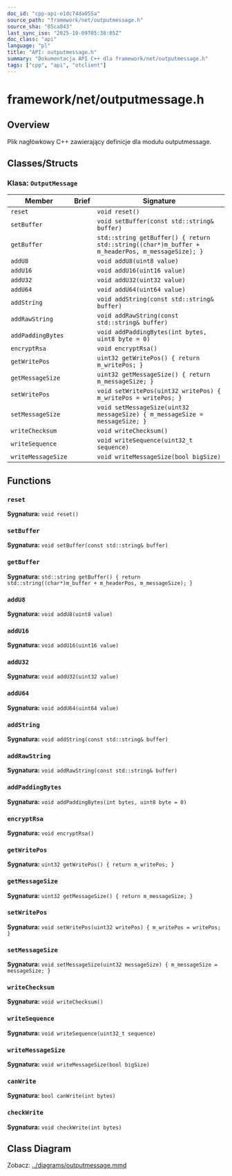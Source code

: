 ```yaml
---
doc_id: "cpp-api-e1dc74da055a"
source_path: "framework/net/outputmessage.h"
source_sha: "05ca843"
last_sync_iso: "2025-10-09T05:38:05Z"
doc_class: "api"
language: "pl"
title: "API: outputmessage.h"
summary: "Dokumentacja API C++ dla framework/net/outputmessage.h"
tags: ["cpp", "api", "otclient"]
---
```


# framework/net/outputmessage.h

## Overview

Plik nagłówkowy C++ zawierający definicje dla modułu outputmessage.

## Classes/Structs

### Klasa: `OutputMessage`

| Member | Brief | Signature |
|--------|-------|-----------|
| `reset` |  | `void reset()` |
| `setBuffer` |  | `void setBuffer(const std::string& buffer)` |
| `getBuffer` |  | `std::string getBuffer() { return std::string((char*)m_buffer + m_headerPos, m_messageSize); }` |
| `addU8` |  | `void addU8(uint8 value)` |
| `addU16` |  | `void addU16(uint16 value)` |
| `addU32` |  | `void addU32(uint32 value)` |
| `addU64` |  | `void addU64(uint64 value)` |
| `addString` |  | `void addString(const std::string& buffer)` |
| `addRawString` |  | `void addRawString(const std::string& buffer)` |
| `addPaddingBytes` |  | `void addPaddingBytes(int bytes, uint8 byte = 0)` |
| `encryptRsa` |  | `void encryptRsa()` |
| `getWritePos` |  | `uint32 getWritePos() { return m_writePos; }` |
| `getMessageSize` |  | `uint32 getMessageSize() { return m_messageSize; }` |
| `setWritePos` |  | `void setWritePos(uint32 writePos) { m_writePos = writePos; }` |
| `setMessageSize` |  | `void setMessageSize(uint32 messageSize) { m_messageSize = messageSize; }` |
| `writeChecksum` |  | `void writeChecksum()` |
| `writeSequence` |  | `void writeSequence(uint32_t sequence)` |
| `writeMessageSize` |  | `void writeMessageSize(bool bigSize)` |

## Functions

### `reset`

**Sygnatura:** `void reset()`

### `setBuffer`

**Sygnatura:** `void setBuffer(const std::string& buffer)`

### `getBuffer`

**Sygnatura:** `std::string getBuffer() { return std::string((char*)m_buffer + m_headerPos, m_messageSize); }`

### `addU8`

**Sygnatura:** `void addU8(uint8 value)`

### `addU16`

**Sygnatura:** `void addU16(uint16 value)`

### `addU32`

**Sygnatura:** `void addU32(uint32 value)`

### `addU64`

**Sygnatura:** `void addU64(uint64 value)`

### `addString`

**Sygnatura:** `void addString(const std::string& buffer)`

### `addRawString`

**Sygnatura:** `void addRawString(const std::string& buffer)`

### `addPaddingBytes`

**Sygnatura:** `void addPaddingBytes(int bytes, uint8 byte = 0)`

### `encryptRsa`

**Sygnatura:** `void encryptRsa()`

### `getWritePos`

**Sygnatura:** `uint32 getWritePos() { return m_writePos; }`

### `getMessageSize`

**Sygnatura:** `uint32 getMessageSize() { return m_messageSize; }`

### `setWritePos`

**Sygnatura:** `void setWritePos(uint32 writePos) { m_writePos = writePos; }`

### `setMessageSize`

**Sygnatura:** `void setMessageSize(uint32 messageSize) { m_messageSize = messageSize; }`

### `writeChecksum`

**Sygnatura:** `void writeChecksum()`

### `writeSequence`

**Sygnatura:** `void writeSequence(uint32_t sequence)`

### `writeMessageSize`

**Sygnatura:** `void writeMessageSize(bool bigSize)`

### `canWrite`

**Sygnatura:** `bool canWrite(int bytes)`

### `checkWrite`

**Sygnatura:** `void checkWrite(int bytes)`

## Class Diagram

Zobacz: [../diagrams/outputmessage.mmd](../diagrams/outputmessage.mmd)
